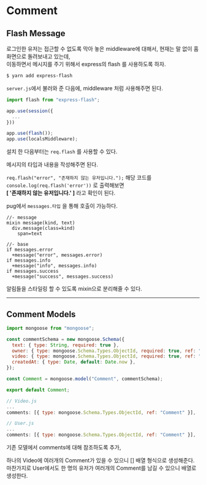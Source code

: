 # Comment

## Flash Message

로그인한 유저는 접근할 수 없도록 막아 놓은 middleware에 대해서, 현재는 말 없이 홈 화면으로 돌려보내고 있는데,  
이동하면서 메시지를 주기 위해서 express의 flash 를 사용하도록 하자.

```bash
$ yarn add express-flash
```

`server.js`에서 불러와 준 다음에, middleware 처럼 사용해주면 된다.

```js
import flash from "express-flash";

app.use(session({
  ...
}))

app.use(flash());
app.use(localsMiddleware);
```

설치 한 다음부터는 `req.flash` 를 사용할 수 있다.

메시지의 타입과 내용을 작성해주면 된다.

`req.flash("error", "존재하지 않는 유저입니다.");` 해당 코드를 `console.log(req.flash('error'))` 로 출력해보면  
**[ '존재하지 않는 유저입니다.' ]** 라고 확인이 된다.

pug에서 `messages.타입` 을 통해 호출이 가능하다.

```pug
//- message
mixin message(kind, text)
  div.message(class=kind)
    span=text

//- base
if messages.error
  +message("error", messages.error)
if messages.info
  +message("info", messages.info)
if messages.success
  +message("success", messages.success)
```

알림들을 스타일링 할 수 있도록 mixin으로 분리해줄 수 있다.

---

## Comment Models

```js
import mongoose from "mongoose";

const commentSchema = new mongoose.Schema({
  text: { type: String, required: true },
  owner: { type: mongoose.Schema.Types.ObjectId, required: true, ref: "User" },
  video: { type: mongoose.Schema.Types.ObjectId, required: true, ref: "Video" },
  createdAt: { type: Date, default: Date.now },
});

const Comment = mongoose.model("Comment", commentSchema);

export default Comment;
```

```js
// Video.js
...
comments: [{ type: mongoose.Schema.Types.ObjectId, ref: "Comment" }],
```

```js
// User.js
...
comments: [{ type: mongoose.Schema.Types.ObjectId, ref: "Comment" }],
```

기존 모델에서 comments에 대해 참조하도록 추가,

하나의 Video에 여러개의 Comment가 있을 수 있으니 [] 배열 형식으로 생성해준다.  
마찬가지로 User에서도 한 명의 유저가 여러개의 Comment를 남길 수 있으니 배열로 생성한다.

